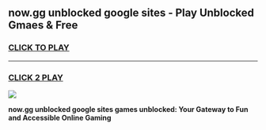 
## now.gg unblocked google sites - Play Unblocked Gmaes & Free
<h3>
<a href="https://news.freeplayer.one?title=now.gg_unblocked_google_sites&ref=23F">CLICK TO PLAY</a></h3>
<hr>

<h3>
<a href="https://news.freeplayer.one?title=now.gg_unblocked_google_sites&ref=23F">CLICK 2 PLAY</a>
  
</h3>

<a href="https://news.freeplayer.one?title=now.gg_unblocked_google_sites&ref=23F/"><img src="https://clearcache.store/games.png"></a>


**now.gg unblocked google sites games unblocked: Your Gateway to Fun and Accessible Online Gaming**
